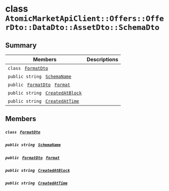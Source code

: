 # class `AtomicMarketApiClient::Offers::OfferDto::DataDto::AssetDto::SchemaDto` 

## Summary

 Members                                | Descriptions                                
----------------------------------------|---------------------------------------------
`class ` [`FormatDto`](.github/workflows/documentation/md/AtomicMarketApiClient--Offers--OfferDto--DataDto--AssetDto--SchemaDto--FormatDto.md#class_atomic_market_api_client_1_1_offers_1_1_offer_dto_1_1_data_dto_1_1_asset_dto_1_1_schema_dto_1_1_format_dto)        | 
`public string ` [`SchemaName`](#class_atomic_market_api_client_1_1_offers_1_1_offer_dto_1_1_data_dto_1_1_asset_dto_1_1_schema_dto_1a50d439f0d7b1835a13ec1f4da383f957) | 
`public ` [`FormatDto`](.github/workflows/documentation/md/AtomicMarketApiClient--Offers--OfferDto--DataDto--AssetDto--SchemaDto--FormatDto.md#class_atomic_market_api_client_1_1_offers_1_1_offer_dto_1_1_data_dto_1_1_asset_dto_1_1_schema_dto_1_1_format_dto)` ` [`Format`](#class_atomic_market_api_client_1_1_offers_1_1_offer_dto_1_1_data_dto_1_1_asset_dto_1_1_schema_dto_1ab4fe4d63207a5184d9e0c8a5aa54891c) | 
`public string ` [`CreatedAtBlock`](#class_atomic_market_api_client_1_1_offers_1_1_offer_dto_1_1_data_dto_1_1_asset_dto_1_1_schema_dto_1a022adc431e5845376e250208a999e12d) | 
`public string ` [`CreatedAtTime`](#class_atomic_market_api_client_1_1_offers_1_1_offer_dto_1_1_data_dto_1_1_asset_dto_1_1_schema_dto_1a4cb9b4aaa1372df6dc2bb7d8f4916403) | 

## Members

##### `class ` [`FormatDto`](.github/workflows/documentation/md/AtomicMarketApiClient--Offers--OfferDto--DataDto--AssetDto--SchemaDto--FormatDto.md#class_atomic_market_api_client_1_1_offers_1_1_offer_dto_1_1_data_dto_1_1_asset_dto_1_1_schema_dto_1_1_format_dto) 

##### `public string ` [`SchemaName`](#class_atomic_market_api_client_1_1_offers_1_1_offer_dto_1_1_data_dto_1_1_asset_dto_1_1_schema_dto_1a50d439f0d7b1835a13ec1f4da383f957) 

##### `public ` [`FormatDto`](.github/workflows/documentation/md/AtomicMarketApiClient--Offers--OfferDto--DataDto--AssetDto--SchemaDto--FormatDto.md#class_atomic_market_api_client_1_1_offers_1_1_offer_dto_1_1_data_dto_1_1_asset_dto_1_1_schema_dto_1_1_format_dto)` ` [`Format`](#class_atomic_market_api_client_1_1_offers_1_1_offer_dto_1_1_data_dto_1_1_asset_dto_1_1_schema_dto_1ab4fe4d63207a5184d9e0c8a5aa54891c) 

##### `public string ` [`CreatedAtBlock`](#class_atomic_market_api_client_1_1_offers_1_1_offer_dto_1_1_data_dto_1_1_asset_dto_1_1_schema_dto_1a022adc431e5845376e250208a999e12d) 

##### `public string ` [`CreatedAtTime`](#class_atomic_market_api_client_1_1_offers_1_1_offer_dto_1_1_data_dto_1_1_asset_dto_1_1_schema_dto_1a4cb9b4aaa1372df6dc2bb7d8f4916403) 

